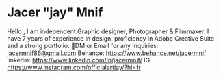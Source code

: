 # Jacer "jay" Mnif
Hello , I am independent Graphic designer, Photographer & Filmmaker. I have 7 years of experience in design, proficiency in Adobe Creative Suite and a strong portfolio. 
📝DM or Email for any Inquiries: jacermnif86@gmail.com 
Behance: https://www.behance.net/jacermnif
linkedin: https://www.linkedin.com/in/jacermnif/
IG: https://www.instagram.com/officialartjay/?hl=fr
